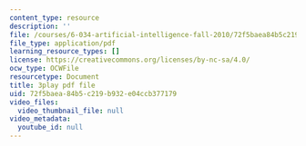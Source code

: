 ```yaml
---
content_type: resource
description: ''
file: /courses/6-034-artificial-intelligence-fall-2010/72f5baea84b5c219b932e04ccb377179_PwhiWxHK8o.pdf
file_type: application/pdf
learning_resource_types: []
license: https://creativecommons.org/licenses/by-nc-sa/4.0/
ocw_type: OCWFile
resourcetype: Document
title: 3play pdf file
uid: 72f5baea-84b5-c219-b932-e04ccb377179
video_files:
  video_thumbnail_file: null
video_metadata:
  youtube_id: null
---
```

